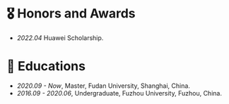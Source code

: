 # 🎖 Honors and Awards
- *2022.04* Huawei Scholarship. 

# 📖 Educations
- *2020.09 - Now*, Master, Fudan University, Shanghai, China. 
- *2016.09 - 2020.06*, Undergraduate, Fuzhou University, Fuzhou, China.